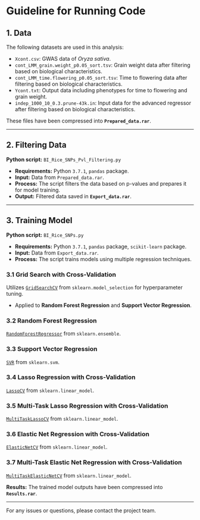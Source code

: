 # Guideline for Running Code

## 1. Data

The following datasets are used in this analysis:

- `Xcont.csv`: GWAS data of *Oryza sativa*.
- `cont_LMM_grain.weight_p0.05_sort.tsv`: Grain weight data after filtering based on biological characteristics.
- `cont_LMM_time.flowering_p0.05_sort.tsv`: Time to flowering data after filtering based on biological characteristics.
- `Ycont.txt`: Output data including phenotypes for time to flowering and grain weight.
- `indep_1000_10_0.3.prune-43k.in`: Input data for the advanced regressor after filtering based on biological characteristics.

These files have been compressed into **`Prepared_data.rar`**.

---

## 2. Filtering Data

**Python script:** `BI_Rice_SNPs_Pvl_Filtering.py`

- **Requirements:** Python `3.7.1`, `pandas` package.
- **Input:** Data from `Prepared_data.rar`.
- **Process:** The script filters the data based on p-values and prepares it for model training.
- **Output:** Filtered data saved in **`Export_data.rar`**.

---

## 3. Training Model

**Python script:** `BI_Rice_SNPs.py`

- **Requirements:** Python `3.7.1`, `pandas` package, `scikit-learn` package.
- **Input:** Data from `Export_data.rar`.
- **Process:** The script trains models using multiple regression techniques.

### 3.1 Grid Search with Cross-Validation
Utilizes [`GridSearchCV`](https://scikit-learn.org/stable/modules/generated/sklearn.model_selection.GridSearchCV.html) from `sklearn.model_selection` for hyperparameter tuning.
- Applied to **Random Forest Regression** and **Support Vector Regression**.

### 3.2 Random Forest Regression
[`RandomForestRegressor`](https://scikit-learn.org/stable/modules/generated/sklearn.ensemble.RandomForestRegressor.html) from `sklearn.ensemble`.

### 3.3 Support Vector Regression
[`SVR`](https://scikit-learn.org/stable/modules/generated/sklearn.svm.SVR.html) from `sklearn.svm`.

### 3.4 Lasso Regression with Cross-Validation
[`LassoCV`](https://scikit-learn.org/stable/modules/generated/sklearn.linear_model.LassoCV.html) from `sklearn.linear_model`.

### 3.5 Multi-Task Lasso Regression with Cross-Validation
[`MultiTaskLassoCV`](https://scikit-learn.org/stable/modules/generated/sklearn.linear_model.MultiTaskLassoCV.html) from `sklearn.linear_model`.

### 3.6 Elastic Net Regression with Cross-Validation
[`ElasticNetCV`](https://scikit-learn.org/stable/modules/generated/sklearn.linear_model.ElasticNetCV.html) from `sklearn.linear_model`.

### 3.7 Multi-Task Elastic Net Regression with Cross-Validation
[`MultiTaskElasticNetCV`](https://scikit-learn.org/stable/modules/generated/sklearn.linear_model.MultiTaskElasticNetCV.html) from `sklearn.linear_model`.

**Results:** The trained model outputs have been compressed into **`Results.rar`**.

---

For any issues or questions, please contact the project team.
